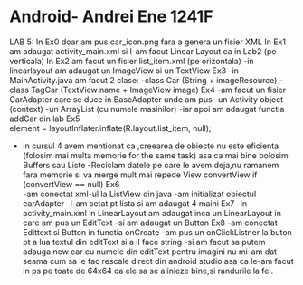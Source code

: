 # Android- Andrei Ene 1241F

LAB 5:
In Ex0 doar am pus car_icon.png fara a genera un fisier XML
In Ex1 am adaugat activity_main.xml si l-am facut Linear Layout ca in Lab2 (pe verticala)
In Ex2 am facut un fisier list_item.xml (pe orizontala)
 -in linearlayout am adaugat un ImageView si un TextView
 Ex3
  -in MainActivity.java am facut 2 clase:
    -class Car (String + imageResource)
    -class TagCar (TextView name + ImageView image)
 Ex4
  -am facut un fisier CarAdapter care se duce in BaseAdapter unde am pus
       -un Activity object (context)
       -un ArrayList (cu numele masinilor)
       -iar apoi am adaugat functia addCar din lab
Ex5       
 element = layoutInflater.inflate(R.layout.list_item, null);
 - in cursul 4 avem mentionat ca ,creearea de obiecte nu este eficienta (folosim mai multa memorie for the same task)
 asa ca mai bine bolosim Buffers sau Liste 
 -Reciclam datele pe care le avem deja,nu ramanem fara memorie si va merge mult mai repede
  View convertView
  if (convertView == null)
Ex6  
 -am conectat xml-ul la ListView din java
 -am initializat obiectul carAdapter
 -l-am setat pt lista si am adaugat 4 maini
 Ex7
 -in activity_main.xml in LinearLayout am adaugat inca un LinearLayout in care am pus un EditText
 -si am adaugat un Button
 Ex8
 -am conectat Edittext si Button in functia onCreate
 -am pus un onClickListner la buton pt a lua textul din editText si a il face string
 -si am facut sa putem adauga new car cu numele din editText
 pentru imagini nu mi-am dat seama cum sa le fac rescale direct din android studio asa ca le-am facut in ps pe toate de 64x64 ca ele sa se alinieze bine,si randurile la fel.
